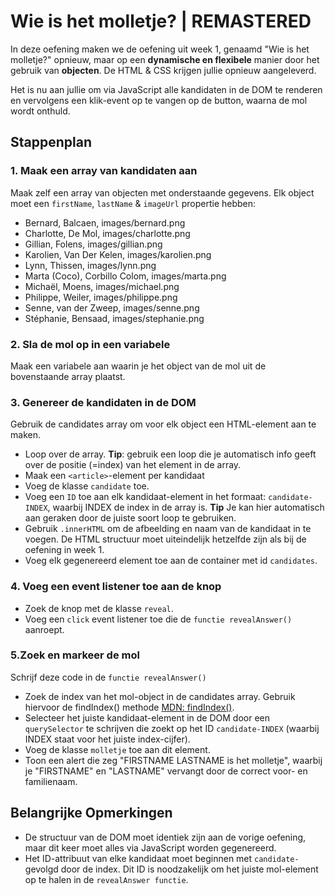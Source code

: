 # Wie is het molletje? | REMASTERED

In deze oefening maken we de oefening uit week 1, genaamd "Wie is het molletje?" opnieuw, maar op een **dynamische en flexibele** manier door het gebruik van **objecten**. De HTML & CSS krijgen jullie opnieuw aangeleverd.

Het is nu aan jullie om via JavaScript alle kandidaten in de DOM te renderen en vervolgens een klik-event op te vangen op de button, waarna de mol wordt onthuld.

## Stappenplan

### 1. Maak een array van kandidaten aan

Maak zelf een array van objecten met onderstaande gegevens. Elk object moet een `firstName`, `lastName` & `imageUrl` propertie hebben:

- Bernard, Balcaen, images/bernard.png
- Charlotte, De Mol, images/charlotte.png
- Gillian, Folens, images/gillian.png
- Karolien, Van Der Kelen, images/karolien.png
- Lynn, Thissen, images/lynn.png
- Marta (Coco), Corbillo Colom, images/marta.png
- Michaël, Moens, images/michael.png
- Philippe, Weiler, images/philippe.png
- Senne, van der Zweep, images/senne.png
- Stéphanie, Bensaad, images/stephanie.png

### 2. Sla de mol op in een variabele

Maak een variabele aan waarin je het object van de mol uit de bovenstaande array plaatst.

### 3. Genereer de kandidaten in de DOM

Gebruik de candidates array om voor elk object een HTML-element aan te maken.

- Loop over de array. **Tip**: gebruik een loop die je automatisch info geeft over de positie (=index) van het element in de array.
- Maak een `<article>`-element per kandidaat
- Voeg de klasse `candidate` toe.
- Voeg een `ID` toe aan elk kandidaat-element in het formaat: `candidate-INDEX`, waarbij INDEX de index in de array is. **Tip** Je kan hier automatisch aan geraken door de juiste soort loop te gebruiken.
- Gebruik `.innerHTML` om de afbeelding en naam van de kandidaat in te voegen. De HTML structuur moet uiteindelijk hetzelfde zijn als bij de oefening in week 1.
- Voeg elk gegenereerd element toe aan de container met id `candidates`.

### 4. Voeg een event listener toe aan de knop

- Zoek de knop met de klasse `reveal`.
- Voeg een `click` event listener toe die de `functie revealAnswer()` aanroept.

### 5.Zoek en markeer de mol

Schrijf deze code in de `functie revealAnswer()`

- Zoek de index van het mol-object in de candidates array. Gebruik hiervoor de findIndex() methode [MDN: findIndex()](https://developer.mozilla.org/en-US/docs/Web/JavaScript/Reference/Global_Objects/Array/findIndex).
- Selecteer het juiste kandidaat-element in de DOM door een `querySelector` te schrijven die zoekt op het ID `candidate-INDEX` (waarbij INDEX staat voor het juiste index-cijfer).
- Voeg de klasse `molletje` toe aan dit element.
- Toon een alert die zeg "FIRSTNAME LASTNAME is het molletje", waarbij je "FIRSTNAME" en "LASTNAME" vervangt door de correct voor- en familienaam.

## Belangrijke Opmerkingen

- De structuur van de DOM moet identiek zijn aan de vorige oefening, maar dit keer moet alles via JavaScript worden gegenereerd.
- Het ID-attribuut van elke kandidaat moet beginnen met `candidate-` gevolgd door de index. Dit ID is noodzakelijk om het juiste mol-element op te halen in de `revealAnswer functie`.
